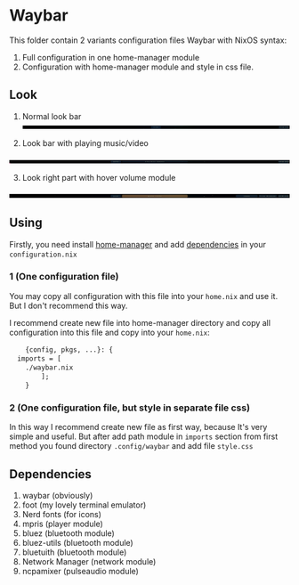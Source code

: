 # Waybar

This folder contain 2 variants configuration files Waybar with NixOS syntax:

1. Full configuration in one home-manager module
2. Configuration with home-manager module and style in css file.


## Look

1. Normal look bar
![](https://github.com/xenon-xe54/trash-can-settings/blob/main/waybar/screenshots/Normal_state.png)

2. Look bar with playing music/video

![](https://github.com/xenon-xe54/trash-can-settings/blob/main/waybar/screenshots/Paused_music_vodeo.png)

3. Look right part with hover volume module

![](https://github.com/xenon-xe54/trash-can-settings/blob/main/waybar/screenshots/hover_audio.png)

## Using
Firstly, you need install [home-manager](https://github.com/nix-community/home-manager) and add [dependencies](https://github.com/xenon-xe54/trash-can-settings/main/waybar/readme.md#dependencies) in your  `configuration.nix`

### 1 (One configuration file)
 You may copy all configuration with this file into your `home.nix` and use it. But I don't recommend this way.

I recommend create new file into home-manager directory and copy all configuration into this file and copy into your `home.nix`:

        {config, pkgs, ...}: {
      imports = [
        ./waybar.nix
    	    ];
        }


### 2 (One configuration file, but style in separate file css)

In this way I recommend create new file as first way, because It's very simple and useful.
But after add path module in `imports` section from first method you found directory `.config/waybar` and add file `style.css` 

## Dependencies

1. waybar (obviously)
2. foot (my lovely terminal emulator)
3. Nerd fonts (for icons)
4. mpris (player module)
5. bluez (bluetooth module)
6. bluez-utils (bluetooth module)
7. bluetuith (bluetooth module)
8. Network Manager (network module)
9. ncpamixer (pulseaudio module)
